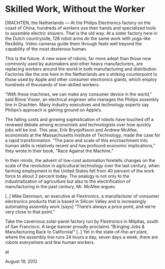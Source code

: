 # Skilled Work, Without the Worker
DRACHTEN, the Netherlands — At the Philips Electronics factory on the 
coast of China, hundreds of workers use their hands and specialized 
tools to assemble electric shavers. That is the old way. At a sister factory here in the Dutch countryside, 128 robot arms do the
 same work with yoga-like flexibility. Video cameras guide them through 
feats well beyond the capability of the most dexterous human.

This is the future. A new wave of robots, far more adept than those now commonly used by automakers and other heavy manufacturers, are replacing workers around the world in both manufacturing and distribution. Factories like the one here in the Netherlands are a striking counterpoint to those used by Apple and other consumer electronics giants, which employ hundreds of thousands of low-skilled workers.

“With these machines, we can make any consumer device in the world,” 
said Binne Visser, an electrical engineer who manages the Philips 
assembly line in Drachten. Many industry executives and technology experts say Philips’s approach is gaining ground on Apple’s. 

The falling costs and growing sophistication of robots have touched off a renewed debate among economists and technologists over how quickly jobs will be lost. This year, Erik Brynjolfsson and Andrew McAfee, economists at the Massachusetts Institute of Technology, made the case for a rapid transformation. “The pace and scale of this encroachment into human skills is relatively recent and has profound economic implications,” they wrote in their book, “Race Against the Machine.”


In their minds, the advent of low-cost automation foretells changes on 
the scale of the revolution in agricultural technology over the last 
century, when farming employment in the United States fell from 40 
percent of the work force to about 2 percent today. The analogy is not 
only to the industrialization of agriculture but also to the 
electrification of manufacturing in the past century, Mr. McAfee argues.

[..] Mike Dennison, an executive at Flextronics, a manufacturer of consumer electronics products that is based in Silicon Valley and is increasingly automating assembly work [says] “There’s always a price point, and we’re very close to that point.”


Take the cavernous solar-panel factory run by Flextronics in Milpitas, 
south of San Francisco. A large banner proudly proclaims “Bringing Jobs 
& Manufacturing Back to California!” [..] Yet in the state-of-the-art plant, where the assembly line runs 24 hours
 a day, seven days a week, there are robots everywhere and few human 
workers. 








at

August 19, 2012
















